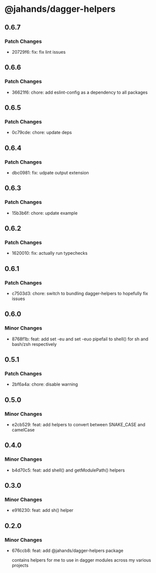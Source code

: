 # @jahands/dagger-helpers

## 0.6.7

### Patch Changes

- 20729f6: fix: fix lint issues

## 0.6.6

### Patch Changes

- 36621f6: chore: add eslint-config as a dependency to all packages

## 0.6.5

### Patch Changes

- 0c79cde: chore: update deps

## 0.6.4

### Patch Changes

- dbc0981: fix: udpate output extension

## 0.6.3

### Patch Changes

- 15b3b6f: chore: update example

## 0.6.2

### Patch Changes

- 1620010: fix: actually run typechecks

## 0.6.1

### Patch Changes

- c7503d3: chore: switch to bundling dagger-helpers to hopefully fix issues

## 0.6.0

### Minor Changes

- 8768f1b: feat: add set -eu and set -euo pipefail to shell() for sh and bash/zsh respectively

## 0.5.1

### Patch Changes

- 2bf6a4a: chore: disable warning

## 0.5.0

### Minor Changes

- e2cb529: feat: add helpers to convert between SNAKE_CASE and camelCase

## 0.4.0

### Minor Changes

- b4d70c5: feat: add shell() and getModulePath() helpers

## 0.3.0

### Minor Changes

- e916230: feat: add sh() helper

## 0.2.0

### Minor Changes

- 676ccb8: feat: add @jahands/dagger-helpers package

  contains helpers for me to use in dagger modules across my various projects
